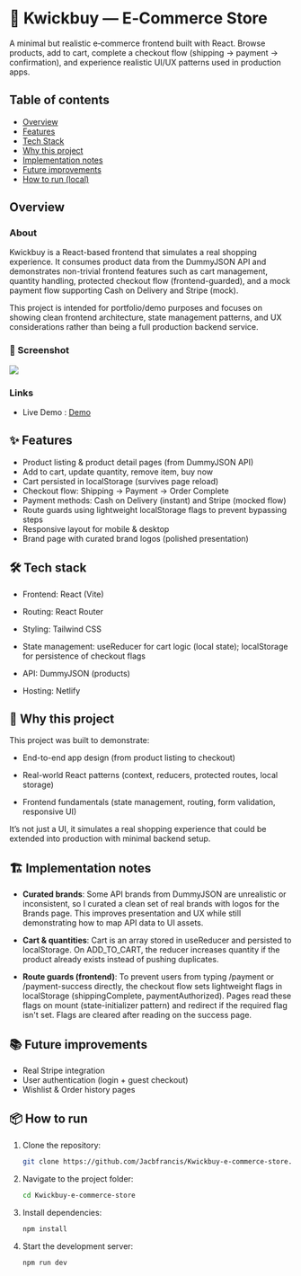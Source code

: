 # 🛒 Kwickbuy — E‑Commerce Store

A minimal but realistic e‑commerce frontend built with React. Browse products, add to cart, complete a checkout flow (shipping → payment → confirmation), and experience realistic UI/UX patterns used in production apps.

## Table of contents

- [Overview](#overview)
- [Features](#features)
- [Tech Stack](#tech-stack)
- [Why this project](#why-this-project)
- [Implementation notes](#implementation-notes)
- [Future improvements](#future-improvements)
- [How to run (local)](#how-to-run)

## Overview

### About

Kwickbuy is a React-based frontend that simulates a real shopping experience. It consumes product data from the DummyJSON API and demonstrates non-trivial frontend features such as cart management, quantity handling, protected checkout flow (frontend-guarded), and a mock payment flow supporting Cash on Delivery and Stripe (mock).

This project is intended for portfolio/demo purposes and focuses on showing clean frontend architecture, state management patterns, and UX considerations rather than being a full production backend service.

### 📸 Screenshot

![](./preview/Screenshot_01.png)

### Links

- Live Demo : [Demo](https://kwickbuy.netlify.app/)

## ✨ Features

- Product listing & product detail pages (from DummyJSON API)
- Add to cart, update quantity, remove item, buy now
- Cart persisted in localStorage (survives page reload)
- Checkout flow: Shipping → Payment → Order Complete
- Payment methods: Cash on Delivery (instant) and Stripe (mocked flow)
- Route guards using lightweight localStorage flags to prevent bypassing steps
- Responsive layout for mobile & desktop
- Brand page with curated brand logos (polished presentation)

## 🛠 Tech stack

- Frontend: React (Vite)

- Routing: React Router

- Styling: Tailwind CSS

- State management: useReducer for cart logic (local state); localStorage for persistence of checkout flags

- API: DummyJSON (products)

- Hosting: Netlify

## 📌 Why this project

This project was built to demonstrate:

- End-to-end app design (from product listing to checkout)

- Real-world React patterns (context, reducers, protected routes, local storage)

- Frontend fundamentals (state management, routing, form validation, responsive UI)

It’s not just a UI, it simulates a real shopping experience that could be extended into production with minimal backend setup.

## 🏗️ Implementation notes

- **Curated brands**: Some API brands from DummyJSON are unrealistic or inconsistent, so I curated a clean set of real brands with logos for the Brands page. This improves presentation and UX while still demonstrating how to map API data to UI assets.

- **Cart & quantities**: Cart is an array stored in useReducer and persisted to localStorage. On ADD_TO_CART, the reducer increases quantity if the product already exists instead of pushing duplicates.

- **Route guards (frontend)**: To prevent users from typing /payment or /payment-success directly, the checkout flow sets lightweight flags in localStorage (shippingComplete, paymentAuthorized). Pages read these flags on mount (state-initializer pattern) and redirect if the required flag isn't set. Flags are cleared after reading on the success page.

## 📚 Future improvements

- Real Stripe integration
- User authentication (login + guest checkout)
- Wishlist & Order history pages

## 📦 How to run

1. Clone the repository:

   ```sh
   git clone https://github.com/Jacbfrancis/Kwickbuy-e-commerce-store.git

   ```

2. Navigate to the project folder:

   ```sh
   cd Kwickbuy-e-commerce-store

   ```

3. Install dependencies:

   ```sh
   npm install

   ```

4. Start the development server:

   ```sh
   npm run dev

   ```
